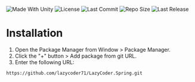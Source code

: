 <p align="left">
  <a>
    <img alt="Made With Unity" src="https://img.shields.io/badge/made%20with-Unity-57b9d3.svg?logo=Unity">
  </a>
  <a>
    <img alt="License" src="https://img.shields.io/github/license/lazycoder71/LazyCoder.Spring?logo=github">
  </a>
  <a>
    <img alt="Last Commit" src="https://img.shields.io/github/last-commit/lazycoder71/LazyCoder.Spring?logo=Mapbox&color=orange">
  </a>
  <a>
    <img alt="Repo Size" src="https://img.shields.io/github/repo-size/lazycoder71/LazyCoder.Spring?logo=VirtualBox">
  </a>
  <a>
    <img alt="Last Release" src="https://img.shields.io/github/v/release/lazycoder71/LazyCoder.Spring?include_prereleases&logo=Dropbox&color=yellow">
  </a>
</p>

# Installation

1. Open the Package Manager from Window > Package Manager.
2. Click the "+" button > Add package from git URL.
3. Enter the following URL:

```
https://github.com/lazycoder71/LazyCoder.Spring.git
```
